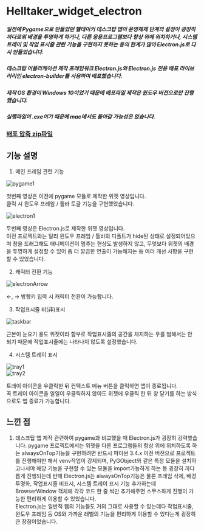 # Helltaker_widget_electron    
    
##### 일전에 Pygame으로 만들었던 헬테이커 데스크탑 앱이 운영체제 단계의 설정이 굉장히 까다로워 배경을 투명하게 하거나, 다른 응용프로그램보다 항상 위에 위치하거나, 시스템 트레이 및 작업 표시줄 관련 기능을 구현하지 못하는 등의 한계가 많아 Electron.js로 다시 만들었습니다.    

##### 데스크탑 어플리케이션 제작 프레임워크 Electron.js와 Electron.js 전용 배포 라이브러리인 electron-builder를 사용하여 배포했습니다.    
##### 제작 OS 환경이 Windows 10이었기 때문에 배포파일 제작은 윈도우 버전으로만 진행했습니다.     
##### 실행파일이 .exe이기 때문에 mac에서도 돌아갈 가능성은 있습니다.    
    
### [배포 압축 zip파일](https://drive.google.com/file/d/1qRGIW0WMoPDhbpmJ4l7wAZVnfMm3o4br/view)    
    
## 기능 설명    
    
1. 메인 프레임 관련 기능    
    
![pygame1](https://user-images.githubusercontent.com/56597998/86202877-71ff3900-bb9e-11ea-97ff-72f1e53f915e.gif)    
     
첫번째 영상은 이전에 pygame 모듈로 제작한 위젯 영상입니다.    
클릭 시 윈도우 프레임 / 툴바 토글 기능을 구현했었습니다.    
    
![electron1](https://user-images.githubusercontent.com/56597998/86206252-e76f0780-bba6-11ea-91e9-006e6c763a59.gif)    
    
두번째 영상은 Electron.js로 제작한 위젯 영상입니다.    
이전 프로젝트와는 달리 윈도우 프레임 / 툴바의 디폴트가 hide된 상태로 설정되어있으며 창을 드래그해도 애니메이션이 멈추는 현상도 발생하지 않고, 무엇보다 위젯의 배경을 투명하게 설정할 수 있어 좀 더 깔끔한 연출이 가능해지는 등 여러 개선 사항을 구현 할 수 있었습니다.    
    
    
2. 캐릭터 전환 기능    
    
![electronArrow](https://user-images.githubusercontent.com/56597998/86203496-1766dc80-bba0-11ea-962e-3fa2c8a6dbc8.gif)    
    
←, → 방향키 입력 시 캐릭터 전환이 가능합니다.    
    
    
3. 작업표시줄 비(非)표시    
    
![taskbar](https://user-images.githubusercontent.com/56597998/86203604-67de3a00-bba0-11ea-87bc-c5aa075f5629.gif)    
    
근본이 눈요기 용도 위젯이라 함부로 작업표시줄의 공간을 차지하는 우를 범해서는 안 되기 때문에 작업표시줄에는 나타나지 않도록 설정했습니다.    
    
    
4. 시스템 트레이 표시    

![tray1](https://user-images.githubusercontent.com/56597998/86204473-8e04d980-bba2-11ea-844f-4ff8463f1366.gif)    
![tray2](https://user-images.githubusercontent.com/56597998/86204475-8f360680-bba2-11ea-8a1a-a380f915c619.gif)    
    
트레이 아이콘을 우클릭한 뒤 컨텍스트 메뉴 버튼을 클릭하면 앱이 종료됩니다.    
꼭 트레이 아이콘을 일일이 우클릭하지 않아도 위젯에 우클릭 한 뒤 창 닫기를 하는 방식으로도 앱 종료가 가능합니다.
    
    
    
## 느낀 점    
    
1. 데스크탑 앱 제작 관련하여 pygame과 비교했을 때 Electron.js가 굉장히 강력했습니다.
pygame 프로젝트에서는 위젯을 다른 프로그램들의 항상 위에 위치하도록 하는 alwaysOnTop기능을 구현하려면 반드시 파이썬 3.4.x 이전 버전으로 프로젝트를 진행해야만 해서 venv작업이 강제되며, PyGObject와 같은 특정 모듈을 설치하고나서야 해당 기능을 구현할 수 있는 모듈을 import가능하게 하는 등 굉장히 까다롭게 진행되는데 반해 Electron.js는 alwaysOnTop기능은 물론 프레임 삭제, 배경 투명화, 작업표시줄 비표시, 시스템 트레이 표시 기능 추가하는데 BrowserWindow 객체에 각각 코드 한 줄 씩만 추가해주면 스무스하게 진행이 가능한 편리하게 이용할 수 있었습니다.    
Electron.js는 일반적 웹의 기능들도 거의 그대로 사용할 수 있는데다 작업표시줄, 윈도우 프레임 등 OS와 가까운 레벨의 기능을 편리하게 이용할 수 있다는게 굉장히 큰 장점이었습니다.